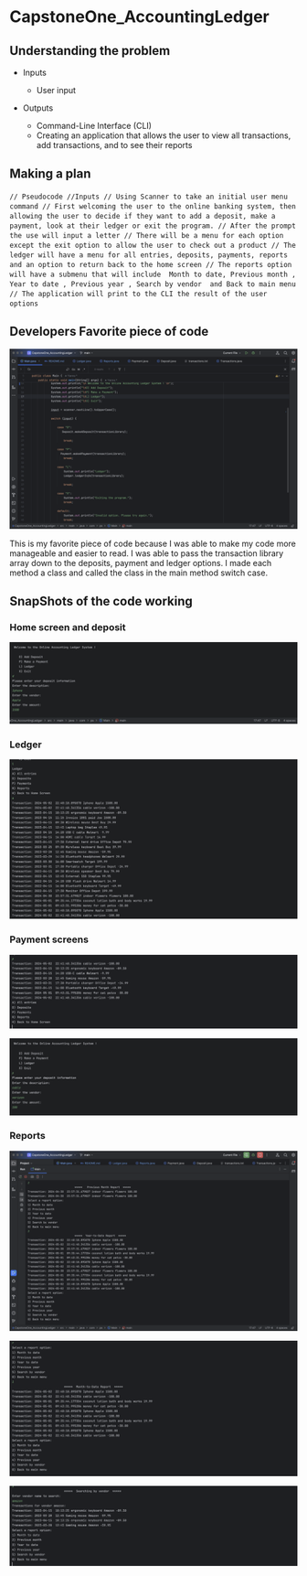 # CapstoneOne_AccountingLedger


## Understanding the problem

- Inputs
    - User input

- Outputs
    - Command-Line Interface (CLI)
    - Creating an application that allows the user to view all transactions, add transactions, and to see their reports 

## Making a plan
``
// Pseudocode
//Inputs
// Using Scanner to take an initial user menu command
// First welcoming the user to the online banking system, then allowing the user to decide if they want to add a deposit, make a payment, look at their ledger or exit the program.
// After the prompt the use will input a letter
// There will be a menu for each option except the exit option to allow the user to check out a product
// The ledger will have a menu for all entries, deposits, payments, reports and an option to return back to the home screen
// The reports option will have a submenu that will include  Month to date, Previous month , Year to date , Previous year , Search by vendor  and Back to main menu
// The application will print to the CLI the result of the user options
``


## Developers Favorite piece of code

![Favorite.png](Favorite.png)

This is my favorite piece of code because I was able to make my code more manageable and easier to read. I was able to pass the transaction library array down to the deposits, payment and ledger options. I made each method a class and called the class in the main method switch case.  

## SnapShots of the code working

### Home screen and deposit 
![deposit and home.png](deposit%20and%20home.png)

### Ledger 

![ledger show all.png](ledger%20show%20all.png)

### Payment screens
![payments in ledger.png](payments%20in%20ledger.png)

![paymentscreen.png](paymentscreen.png)

### Reports 

![prev and ytd.png](prev%20and%20ytd.png)

![reportsmenu and mtd.png](reportsmenu%20and%20mtd.png)

![searchbyvendor.png](searchbyvendor.png)

